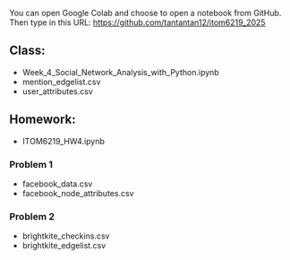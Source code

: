 You can open Google Colab and choose to open a notebook from GitHub. Then type in this URL: https://github.com/tantantan12/itom6219_2025


## Class: 
- Week_4_Social_Network_Analysis_with_Python.ipynb
- mention_edgelist.csv
- user_attributes.csv
## Homework: 
- ITOM6219_HW4.ipynb
### Problem 1
- facebook_data.csv
- facebook_node_attributes.csv
### Problem 2
- brightkite_checkins.csv
- brightkite_edgelist.csv
 

 
